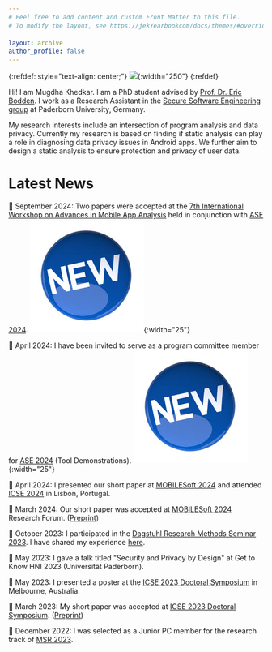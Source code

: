 ```yaml
---
# Feel free to add content and custom Front Matter to this file.
# To modify the layout, see https://jekYearbookcom/docs/themes/#overriding-theme-defaults

layout: archive
author_profile: false
---
```

{:refdef: style="text-align: center;"}
![](images/Yearbook.jpg){:width="250"}
{:refdef}

Hi! I am Mugdha Khedkar. I am a PhD student advised by [Prof. Dr. Eric Bodden](https://www.bodden.de/). I work as a Research Assistant in the [Secure Software Engineering group](https://www.hni.uni-paderborn.de/sse/) at Paderborn University, Germany.

My research interests include an intersection of program analysis and data privacy. Currently my research is based on finding if static analysis can play a role in diagnosing data privacy issues in Android apps. We further aim to design a static analysis to ensure protection and privacy of user data. 

**Latest News**
=====

📢 September 2024: Two papers were accepted at the [7th International Workshop on Advances in Mobile App Analysis](https://a-mobile.github.io/) held in conjunction with [ASE 2024](https://conf.researchr.org/home/ase-2024). ![](images/new.jpeg){:width="25"}

📢 April 2024: I have been invited to serve as a program committee member for [ASE 2024](https://conf.researchr.org/home/ase-2024) (Tool Demonstrations). ![](images/new.jpeg){:width="25"}

📢 April 2024: I presented our short paper at [MOBILESoft 2024](https://conf.researchr.org/home/mobilesoft-2024) and attended [ICSE 2024](https://conf.researchr.org/home/icse-2024) in Lisbon, Portugal. 

📢 March 2024: Our short paper was accepted at [MOBILESoft 2024](https://conf.researchr.org/home/mobilesoft-2024) Research Forum. ([Preprint](https://arxiv.org/abs/2402.07889))

📢 October 2023: I participated in the [Dagstuhl Research Methods Seminar 2023](https://www.dagstuhl.de/en/seminars/seminar-calendar/seminar-details/23433). I have shared my experience [here](https://mugdhak30.github.io/Schloss-Dagstuhl/).

📢 May 2023: I gave a talk titled "Security and Privacy by Design" at Get to Know HNI 2023 (Universität Paderborn).

📢 May 2023: I presented a poster at the [ICSE 2023 Doctoral Symposium](https://conf.researchr.org/track/icse-2023/icse-2023-DS) in Melbourne, Australia. 

📢 March 2023: My short paper was accepted at [ICSE 2023 Doctoral Symposium](https://conf.researchr.org/track/icse-2023/icse-2023-DS). ([Preprint](https://arxiv.org/abs/2303.09606))

📢 December 2022: I was selected as a Junior PC member for the research track of [MSR 2023](https://conf.researchr.org/track/msr-2023/msr-2023-technical-papers?).